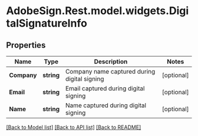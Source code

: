 # AdobeSign.Rest.model.widgets.DigitalSignatureInfo
## Properties

Name | Type | Description | Notes
------------ | ------------- | ------------- | -------------
**Company** | **string** | Company name captured during digital signing | [optional] 
**Email** | **string** | Email captured during digital signing | [optional] 
**Name** | **string** | Name captured during digital signing | [optional] 

[[Back to Model list]](../README.md#documentation-for-models) [[Back to API list]](../README.md#documentation-for-api-endpoints) [[Back to README]](../README.md)

